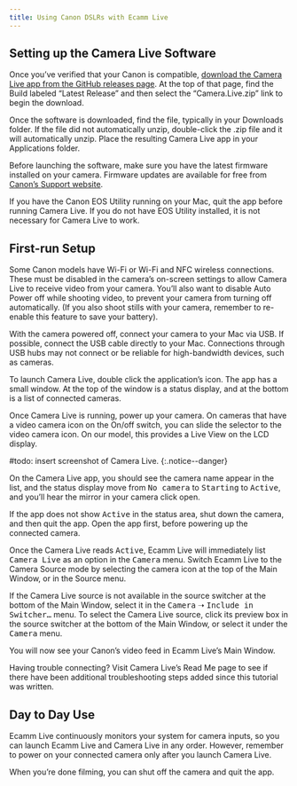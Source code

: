 ```yaml
---
title: Using Canon DSLRs with Ecamm Live
---
```


## Setting up the Camera Live Software

Once you’ve verified that your Canon is compatible, [download the Camera Live app from the GitHub releases page](https://github.com/v002/v002-Camera-Live/releases). At the top of that page, find the Build labeled “Latest Release” and then select the “Camera.Live.zip” link to begin the download.

Once the software is downloaded, find the file, typically in your Downloads folder. If the file did not automatically unzip, double-click the .zip file and it will automatically unzip. Place the resulting Camera Live app in your Applications folder.

Before launching the software, make sure you have the latest firmware installed on your camera. Firmware updates are available for free from [Canon’s Support website](https://global.canon/en/support/).

If you have the Canon EOS Utility running on your Mac, quit the app before running Camera Live. If you do not have EOS Utility installed, it is not necessary for Camera Live to work.

## First-run Setup

Some Canon models have Wi-Fi or Wi-Fi and NFC wireless connections. These must be disabled in the camera’s on-screen settings to allow Camera Live to receive video from your camera. You’ll also want to disable Auto Power off while shooting video, to prevent your camera from turning off automatically. (If you also shoot stills with your camera, remember to re-enable this feature to save your battery).

With the camera powered off, connect your camera to your Mac via USB. If possible, connect the USB cable directly to your Mac. Connections through USB hubs may not connect or be reliable for high-bandwidth devices, such as cameras. 

To launch Camera Live, double click the application’s icon. The app has a small window. At the top of the window is a status display, and at the bottom is a list of connected cameras.

Once Camera Live is running, power up your camera. On cameras that have a video camera icon on the On/off switch, you can slide the selector to the video camera icon. On our model, this provides a Live View on the LCD display.

\#todo: insert screenshot of Camera Live.
{:.notice--danger}

On the Camera Live app, you should see the camera name appear in the list, and the status display move from <samp>No camera</samp> to <samp>Starting</samp> to <samp>Active</samp>, and you’ll hear the mirror in your camera click open.

If the app does not show <samp>Active</samp> in the status area, shut down the camera, and then quit the app. Open the app first, before powering up the connected camera.

Once the Camera Live reads <samp>Active</samp>, Ecamm Live will immediately list <samp>Camera Live</samp> as an option in the <samp>Camera</samp> menu. Switch Ecamm Live to the Camera Source mode by selecting the camera icon at the top of the Main Window, or in the Source menu.

If the Camera Live source is not available in the source switcher at the bottom of the Main Window, select it in the <samp>Camera</samp> ➝ <samp>Include in Switcher…</samp> menu. To select the Camera Live source, click its preview box in the source switcher at the bottom of the Main Window, or select it under the <samp>Camera</samp> menu.

You will now see your Canon’s video feed in Ecamm Live’s Main Window.

Having trouble connecting? Visit Camera Live’s Read Me page to see if there have been additional troubleshooting steps added since this tutorial was written.

## Day to Day Use

Ecamm Live continuously monitors your system for camera inputs, so you can launch Ecamm Live and Camera Live in any order. However, remember to power on your connected camera only after you launch Camera Live.

When you’re done filming, you can shut off the camera and quit the app.
